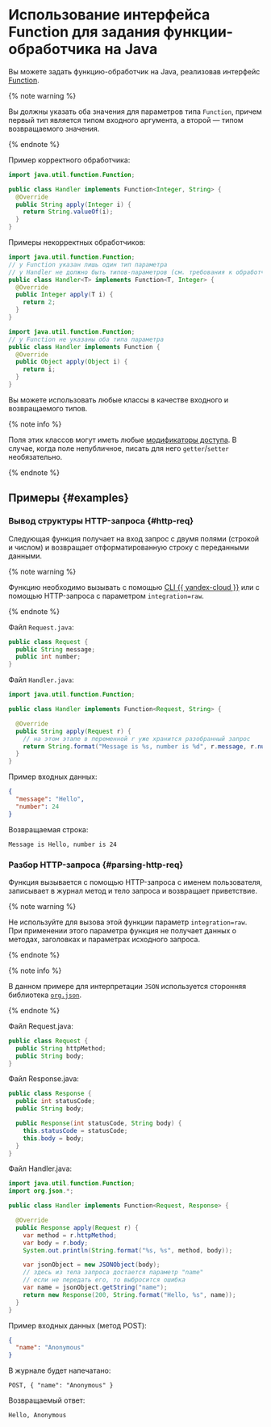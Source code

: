 # Использование интерфейса Function для задания функции-обработчика на Java

Вы можете задать функцию-обработчик на Java, реализовав интерфейс [Function](https://docs.oracle.com/javase/8/docs/api/java/util/function/Function.html).

{% note warning %}

Вы должны указать оба значения для параметров типа `Function`, причем первый тип является типом входного аргумента, а второй — типом возвращаемого значения.

{% endnote %}

Пример корректного обработчика:
```java
import java.util.function.Function;

public class Handler implements Function<Integer, String> {
  @Override
  public String apply(Integer i) {
    return String.valueOf(i);
  }
}
```

Примеры некорректных обработчиков:
```java
import java.util.function.Function;
// у Function указан лишь один тип параметра
// у Handler не должно быть типов-параметров (см. требования к обработчику)
public class Handler<T> implements Function<T, Integer> {
  @Override
  public Integer apply(T i) {
    return 2;
  }
}
```

```java
import java.util.function.Function;
// у Function не указаны оба типа параметра
public class Handler implements Function {
  @Override
  public Object apply(Object i) {
    return i;
  }
}
```

Вы можете использовать любые классы в качестве входного и возвращаемого типов.

{% note info %}

Поля этих классов могут иметь любые [модификаторы доступа](https://docs.oracle.com/javase/tutorial/java/javaOO/accesscontrol.html). В случае, когда поле непубличное, писать для него `getter`/`setter` необязательно.

{% endnote %}

## Примеры {#examples}

### Вывод структуры HTTP-запроса {#http-req}

Следующая функция получает на вход запрос с двумя полями (строкой и числом) и возвращает отформатированную строку с переданными данными.

{% note warning %}

Функцию необходимо вызывать с помощью [CLI {{ yandex-cloud }}](../../../concepts/function-invoke.md) или с помощью HTTP-запроса с параметром `integration=raw`.

{% endnote %}

Файл `Request.java`:
```java
public class Request {
  public String message;
  public int number;
}
```

Файл `Handler.java`:
```java
import java.util.function.Function;

public class Handler implements Function<Request, String> {

  @Override
  public String apply(Request r) {
    // на этом этапе в переменной r уже хранится разобранный запрос
    return String.format("Message is %s, number is %d", r.message, r.number);
  }
}
```

Пример входных данных:

```json
{
  "message": "Hello",
  "number": 24
}
```

Возвращаемая строка:

```
Message is Hello, number is 24
```

### Разбор HTTP-запроса {#parsing-http-req}

Функция вызывается с помощью HTTP-запроса с именем пользователя, записывает в журнал метод и тело запроса и возвращает приветствие.

{% note warning %}

Не используйте для вызова этой функции параметр `integration=raw`. При применении этого параметра функция не получает данных о методах, заголовках и параметрах исходного запроса.

{% endnote %}

{% note info %}

В данном примере для интерпретации `JSON` используется сторонняя библиотека [`org.json`](https://github.com/stleary/JSON-java).

{% endnote %}

Файл Request.java:
```java
public class Request {
  public String httpMethod;
  public String body;
}
```

Файл Response.java:
```java
public class Response {
  public int statusCode;
  public String body;

  public Response(int statusCode, String body) {
    this.statusCode = statusCode;
    this.body = body;
  }
}
```

Файл Handler.java:
```java
import java.util.function.Function;
import org.json.*;

public class Handler implements Function<Request, Response> {

  @Override
  public Response apply(Request r) {
    var method = r.httpMethod;
    var body = r.body;
    System.out.println(String.format("%s, %s", method, body));

    var jsonObject = new JSONObject(body);
    // здесь из тела запроса достается параметр "name"
    // если не передать его, то выбросится ошибка
    var name = jsonObject.getString("name");
    return new Response(200, String.format("Hello, %s", name));
  }
}
```

Пример входных данных (метод POST):

```json
{
  "name": "Anonymous"
}
```

В журнале будет напечатано:

```
POST, { "name": "Anonymous" }
```

Возвращаемый ответ:

```
Hello, Anonymous
```
